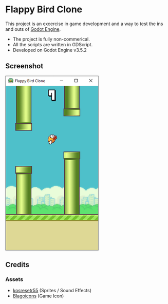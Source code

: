 # Flappy Bird Clone

This project is an excercise in game development and a way to test the ins and outs of [Godot Engine](https://godotengine.org/).
- The project is fully non-commerical.
- All the scripts are written in GDScript.
- Developed on Godot Engine v3.5.2

## Screenshot
![Game Screenshot](./img/game.png)

## Credits
### Assets
- [kosresetr55](https://kosresetr55.itch.io/flappy-bird-assets-by-kosresetr55) (Sprites / Sound Effects)
- [Blagoicons](https://www.deviantart.com/blagoicons/art/Flappy-Bird-Icon-441620977) (Game Icon)